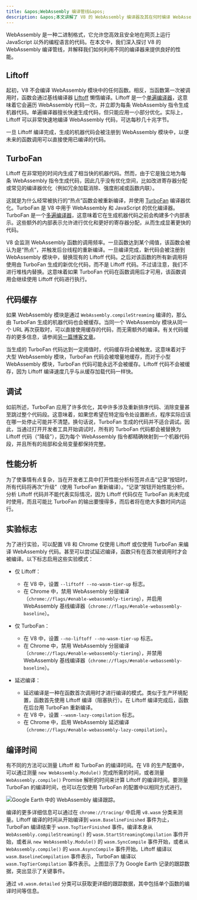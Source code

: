 ```yaml
---
title: &apos;WebAssembly 编译管线&apos;
description: &apos;本文讲解了 V8 的 WebAssembly 编译器及其在何时编译 WebAssembly 代码。&apos;
---
```


WebAssembly 是一种二进制格式，它允许您高效且安全地在网页上运行 JavaScript 以外的编程语言的代码。在本文中，我们深入探讨 V8 的 WebAssembly 编译管线，并解释我们如何利用不同的编译器来提供良好的性能。

## Liftoff

起初，V8 不会编译 WebAssembly 模块中的任何函数。相反，当函数第一次被调用时，函数会通过基线编译器 [Liftoff](/blog/liftoff) 懒惰编译。Liftoff 是一个[单遍编译器](https://en.wikipedia.org/wiki/One-pass_compiler)，这意味着它会遍历 WebAssembly 代码一次，并立即为每条 WebAssembly 指令生成机器代码。单遍编译器擅长快速生成代码，但只能应用一小部分优化。实际上，Liftoff 可以非常快速地编译 WebAssembly 代码，可达每秒几十兆字节。

一旦 Liftoff 编译完成，生成的机器代码会被注册到 WebAssembly 模块中，以便未来的函数调用可以直接使用已编译的代码。

## TurboFan

Liftoff 在非常短的时间内生成了相当快的机器代码。然而，由于它是独立地为每条 WebAssembly 指令生成代码，因此几乎没有优化空间，比如改进寄存器分配或常见的编译器优化（例如冗余加载消除、强度削减或函数内联）。

这就是为什么经常被执行的“热点”函数会被重新编译，并使用 [TurboFan](/docs/turbofan) 编译器优化。TurboFan 是 V8 中用于 WebAssembly 和 JavaScript 的优化编译器。TurboFan 是一个[多遍编译器](https://en.wikipedia.org/wiki/Multi-pass_compiler)，这意味着它在生成机器代码之前会构建多个内部表示。这些额外的内部表示允许进行优化和更好的寄存器分配，从而生成显著更快的代码。

V8 会监测 WebAssembly 函数的调用频率。一旦函数达到某个阈值，该函数会被认为是“热点”，并触发后台线程的重新编译。一旦编译完成，新代码会被注册到 WebAssembly 模块中，替换现有的 Liftoff 代码。之后对该函数的所有新调用将使用由 TurboFan 生成的新优化代码，而不是 Liftoff 代码。不过请注意，我们不进行堆栈内替换。这意味着如果 TurboFan 代码在函数调用后才可用，该函数调用会继续使用 Liftoff 代码进行执行。

## 代码缓存

如果 WebAssembly 模块是通过 `WebAssembly.compileStreaming` 编译的，那么由 TurboFan 生成的机器代码也会被缓存。当同一个 WebAssembly 模块从同一个 URL 再次获取时，可以直接使用缓存的代码，而无需额外的编译。有关代码缓存的更多信息，请参阅[另一篇博客文章](/blog/wasm-code-caching)。

当生成的 TurboFan 代码达到一定阈值时，代码缓存将会被触发。这意味着对于大型 WebAssembly 模块，TurboFan 代码会被增量地缓存，而对于小型 WebAssembly 模块，TurboFan 代码可能永远不会被缓存。Liftoff 代码不会被缓存，因为 Liftoff 编译速度几乎与从缓存加载代码一样快。

## 调试

如前所述，TurboFan 应用了许多优化，其中许多涉及重新排序代码、消除变量甚至跳过整个代码段。这意味着，如果您希望在特定指令处设置断点，程序实际应该在哪一处停止可能并不清楚。换句话说，TurboFan 生成的代码并不适合调试。因此，当通过打开开发者工具开始调试时，所有的 TurboFan 代码都会被替换为 Liftoff 代码（“降级”），因为每个 WebAssembly 指令都精确映射到一个机器代码段，并且所有的局部和全局变量都保持完整。

## 性能分析

为了使事情有点复杂，当在开发者工具中打开性能分析标签并点击“记录”按钮时，所有代码将再次“升级”（使用 TurboFan 重新编译）。“记录”按钮开始性能分析。分析 Liftoff 代码并不能代表实际情况，因为 Liftoff 代码仅在 TurboFan 尚未完成时使用，而且可能比 TurboFan 的输出要慢得多，而后者将在绝大多数时间内运行。

## 实验标志

为了进行实验，可以配置 V8 和 Chrome 仅使用 Liftoff 或仅使用 TurboFan 来编译 WebAssembly 代码。甚至可以尝试延迟编译，函数只有在首次被调用时才会被编译。以下标志启用这些实验模式：

- 仅 Liftoff：
    - 在 V8 中，设置 `--liftoff --no-wasm-tier-up` 标志。
    - 在 Chrome 中，禁用 WebAssembly 分层编译（`chrome://flags/#enable-webassembly-tiering`），并启用 WebAssembly 基线编译器（`chrome://flags/#enable-webassembly-baseline`）。

- 仅 TurboFan：
    - 在 V8 中，设置 `--no-liftoff --no-wasm-tier-up` 标志。
    - 在 Chrome 中，禁用 WebAssembly 分层编译（`chrome://flags/#enable-webassembly-tiering`），并禁用 WebAssembly 基线编译器（`chrome://flags/#enable-webassembly-baseline`）。

- 延迟编译：
    - 延迟编译是一种在函数首次调用时才进行编译的模式。类似于生产环境配置，函数首先使用 Liftoff 编译（阻塞执行）。在 Liftoff 编译完成后，函数在后台用 TurboFan 重新编译。
    - 在 V8 中，设置 `--wasm-lazy-compilation` 标志。
    - 在 Chrome 中，启用 WebAssembly 延迟编译（`chrome://flags/#enable-webassembly-lazy-compilation`）。

## 编译时间

有不同的方法可以测量 Liftoff 和 TurboFan 的编译时间。在 V8 的生产配置中，可以通过测量 `new WebAssembly.Module()` 完成所需的时间，或者测量 `WebAssembly.compile()` Promise 解析的时间来计算 Liftoff 的编译时间。要测量 TurboFan 的编译时间，也可以在仅使用 TurboFan 的配置中以相同方式进行。

![[Google Earth](https://earth.google.com/web) 中的 WebAssembly 编译跟踪。](/_img/wasm-compilation-pipeline/trace.svg)

编译的更多详细信息可以通过在 `chrome://tracing/` 中启用 `v8.wasm` 分类来测量。Liftoff 编译的时间从开始编译到 `wasm.BaselineFinished` 事件为止，TurboFan 编译结束于 `wasm.TopTierFinished` 事件。编译本身从 `WebAssembly.compileStreaming()` 的 `wasm.StartStreamingCompilation` 事件开始，或者从 `new WebAssembly.Module()` 的 `wasm.SyncCompile` 事件开始，或者从 `WebAssembly.compile()` 的 `wasm.AsyncCompile` 事件开始。Liftoff 编译以 `wasm.BaselineCompilation` 事件表示，TurboFan 编译以 `wasm.TopTierCompilation` 事件表示。上图显示了为 Google Earth 记录的跟踪数据，突出显示了关键事件。

通过 `v8.wasm.detailed` 分类可以获取更详细的跟踪数据，其中包括单个函数的编译时间等信息。
